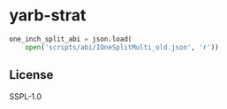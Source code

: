 # yarb-strat

```python
one_inch_split_abi = json.load(
    open('scripts/abi/IOneSplitMulti_old.json', 'r'))
```

## License

SSPL-1.0
